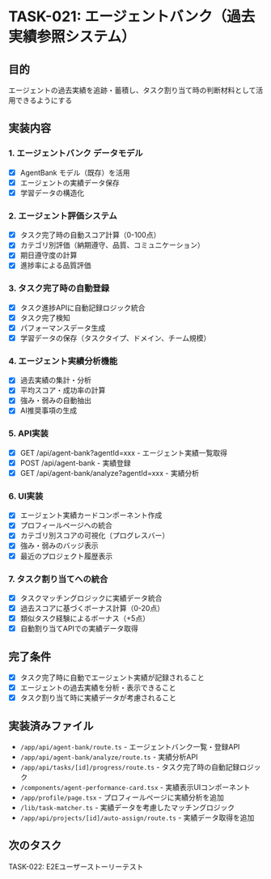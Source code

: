 # TASK-021: エージェントバンク（過去実績参照システム）

## 目的
エージェントの過去実績を追跡・蓄積し、タスク割り当て時の判断材料として活用できるようにする

## 実装内容

### 1. エージェントバンク データモデル
- [x] AgentBank モデル（既存）を活用
- [x] エージェントの実績データ保存
- [x] 学習データの構造化

### 2. エージェント評価システム
- [x] タスク完了時の自動スコア計算（0-100点）
- [x] カテゴリ別評価（納期遵守、品質、コミュニケーション）
- [x] 期日遵守度の計算
- [x] 進捗率による品質評価

### 3. タスク完了時の自動登録
- [x] タスク進捗APIに自動記録ロジック統合
- [x] タスク完了検知
- [x] パフォーマンスデータ生成
- [x] 学習データの保存（タスクタイプ、ドメイン、チーム規模）

### 4. エージェント実績分析機能
- [x] 過去実績の集計・分析
- [x] 平均スコア・成功率の計算
- [x] 強み・弱みの自動抽出
- [x] AI推奨事項の生成

### 5. API実装
- [x] GET /api/agent-bank?agentId=xxx - エージェント実績一覧取得
- [x] POST /api/agent-bank - 実績登録
- [x] GET /api/agent-bank/analyze?agentId=xxx - 実績分析

### 6. UI実装
- [x] エージェント実績カードコンポーネント作成
- [x] プロフィールページへの統合
- [x] カテゴリ別スコアの可視化（プログレスバー）
- [x] 強み・弱みのバッジ表示
- [x] 最近のプロジェクト履歴表示

### 7. タスク割り当てへの統合
- [x] タスクマッチングロジックに実績データ統合
- [x] 過去スコアに基づくボーナス計算（0-20点）
- [x] 類似タスク経験によるボーナス（+5点）
- [x] 自動割り当てAPIでの実績データ取得

## 完了条件
- [x] タスク完了時に自動でエージェント実績が記録されること
- [x] エージェントの過去実績を分析・表示できること
- [x] タスク割り当て時に実績データが考慮されること

## 実装済みファイル
- `/app/api/agent-bank/route.ts` - エージェントバンク一覧・登録API
- `/app/api/agent-bank/analyze/route.ts` - 実績分析API
- `/app/api/tasks/[id]/progress/route.ts` - タスク完了時の自動記録ロジック
- `/components/agent-performance-card.tsx` - 実績表示UIコンポーネント
- `/app/profile/page.tsx` - プロフィールページに実績分析を追加
- `/lib/task-matcher.ts` - 実績データを考慮したマッチングロジック
- `/app/api/projects/[id]/auto-assign/route.ts` - 実績データ取得を追加

## 次のタスク
TASK-022: E2Eユーザーストーリーテスト
